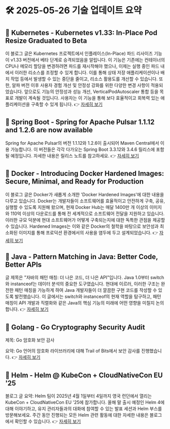 # 🛠️ 2025-05-26 기술 업데이트 요약

## 🔹 Kubernetes - Kubernetes v1.33: In-Place Pod Resize Graduated to Beta
이 블로그 글은 Kubernetes 프로젝트에서 인플레이스(In-Place) 파드 리사이즈 기능이 v1.33 버전에서 베타 단계로 승격되었음을 알립니다. 이 기능은 기존에는 컨테이너의 CPU나 메모리 할당을 변경하려면 파드를 재시작해야 했으나, 이제는 실행 중인 파드 내에서 이러한 리소스를 조정할 수 있게 합니다. 이를 통해 상태 저장 애플리케이션이나 배치 작업 등에서 발생할 수 있는 중단을 줄이고, 리소스 활용도를 개선할 수 있습니다. 또한, 알파 버전 이후 사용자 경험 개선 및 안정성 강화를 위한 다양한 변경 사항이 적용되었습니다. 앞으로도 기능의 안정성과 성능 개선, VerticalPodAutoscaler 통합 등을 목표로 개발이 계속될 것입니다. 사용자는 이 기능을 통해 보다 효율적이고 회복력 있는 애플리케이션을 구축할 수 있게 됩니다.
👉 [자세히 보기](https://kubernetes.io/blog/2025/05/16/kubernetes-v1-33-in-place-pod-resize-beta/)

## 🔹 Spring Boot - Spring for Apache Pulsar 1.1.12 and 1.2.6 are now available
Spring for Apache Pulsar의 버전 1.1.12와 1.2.6이 출시되어 Maven Central에서 이용 가능합니다. 이 버전들은 각각 다가오는 Spring Boot 3.3.12와 3.4.6 릴리스에 포함될 예정입니다. 자세한 내용은 릴리스 노트를 참고하세요.
👉 [자세히 보기](https://spring.io/blog/2025/05/26/spring-for-apache-pulsar-1-1-12-and-1-2-6-are-now-available)

## 🔹 Docker - Introducing Docker Hardened Images: Secure, Minimal, and Ready for Production
이 블로그 글은 Docker가 새롭게 소개한 'Docker Hardened Images'에 대한 내용을 다루고 있습니다. Docker는 개발자들이 소프트웨어를 효율적이고 안전하게 구축, 공유, 실행할 수 있도록 지원해 왔으며, 현재 Docker Hub는 매달 1400만 개 이상의 이미지와 110억 이상의 다운로드를 통해 전 세계적으로 소프트웨어 전달을 지원하고 있습니다. 이러한 규모 덕분에 현대 소프트웨어가 어떻게 구축되는지에 대한 독특한 관점을 제공할 수 있습니다. Hardened Images는 이와 같은 Docker의 철학을 바탕으로 보안성과 최소화된 이미지를 통해 프로덕션 환경에서의 사용을 염두에 두고 설계되었습니다.
👉 [자세히 보기](https://www.docker.com/blog/introducing-docker-hardened-images/)

## 🔹 Java - Pattern Matching in Java: Better Code, Better APIs
글 제목은 "자바의 패턴 매칭: 더 나은 코드, 더 나은 API"입니다. Java 1.0부터 switch와 instanceof는 데이터 분석의 중요한 도구였습니다. 현대에 이르러, 이러한 구조는 완전한 패턴 매칭을 가능하게 하여 Java 개발자들이 더 깔끔한 구현 코드를 작성할 수 있도록 발전했습니다. 이 글에서는 switch와 instanceof의 현재 역할을 탐구하고, 패턴 매칭이 API 개발과 직렬화와 같은 Java의 핵심 기능의 미래에 어떤 영향을 미칠지 논의합니다.
👉 [자세히 보기](https://inside.java/2025/05/24/javaone-pattern-matching/)

## 🔹 Golang - Go Cryptography Security Audit
제목: Go 암호화 보안 감사

요약: Go 언어의 암호화 라이브러리에 대해 Trail of Bits에서 보안 감사를 진행했습니다.
👉 [자세히 보기](https://go.dev/blog/tob-crypto-audit)

## 🔹 Helm - Helm @ KubeCon + CloudNativeCon EU '25
블로그 글 요약: Helm 팀이 2025년 4월 1일부터 4일까지 영국 런던에서 열리는 KubeCon + CloudNativeCon EU '25에 참가합니다. 올해 말 출시 예정인 Helm 4에 대해 이야기하고, 유지 관리자들과의 대화에 참여할 수 있는 발표 세션과 Helm 부스를 방문해보세요. 주간 동안 진행되는 모든 Helm 관련 활동에 대한 자세한 내용은 블로그에서 확인할 수 있습니다.
👉 [자세히 보기](https://helm.sh/blog/helm-at-kubecon-eu-25/)

